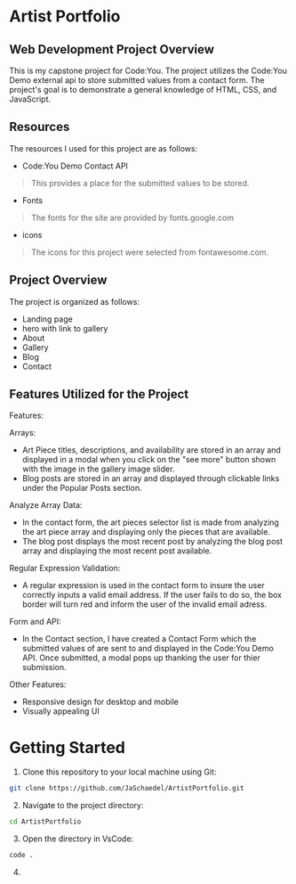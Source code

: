 # Artist Portfolio

## Web Development Project Overview
This is my capstone project for Code:You. The project utilizes the Code:You Demo external api to store submitted values from a contact form. The project's goal is to demonstrate a general knowledge of HTML, CSS, and JavaScript. 

## Resources
The resources I used for this project are as follows:

- Code:You Demo Contact API
> This provides a place for the submitted values to be stored.

- Fonts
> The fonts for the site are provided by fonts.google.com

- icons
> The icons for this project were selected from fontawesome.com.


## Project Overview
The project is organized as follows:
- Landing page
- hero with link to gallery
- About
- Gallery
- Blog
- Contact


## Features Utilized for the Project

Features:

Arrays:
- Art Piece titles, descriptions, and availability are stored in an array and displayed in a modal when you click on the "see more" button shown with the image in the gallery image slider.
- Blog posts are stored in an array and displayed through clickable links under the Popular Posts section.

Analyze Array Data:
- In the contact form, the art pieces selector list is made from analyzing the art piece array and displaying only the pieces that are available.
- The blog post displays the most recent post by analyzing the blog post array and displaying the most recent post available.

Regular Expression Validation:
- A regular expression is used in the contact form to insure the user correctly inputs a valid email address. If the user fails to do so, the box border will turn red and inform the user of the invalid email adress.

Form and API:
- In the Contact section, I have created a Contact Form which the submitted values of are sent to and displayed in the Code:You Demo API. Once submitted, a modal pops up thanking the user for thier submission.

Other Features:
- Responsive design for desktop and mobile
- Visually appealing UI

# Getting Started
1. Clone this repository to your local machine using Git:
```bash
git clone https://github.com/JaSchaedel/ArtistPortfolio.git
```
2. Navigate to the project directory:
```bash
cd ArtistPortfolio
```
3. Open the directory in VsCode:
```bash
code .
```
4. 
